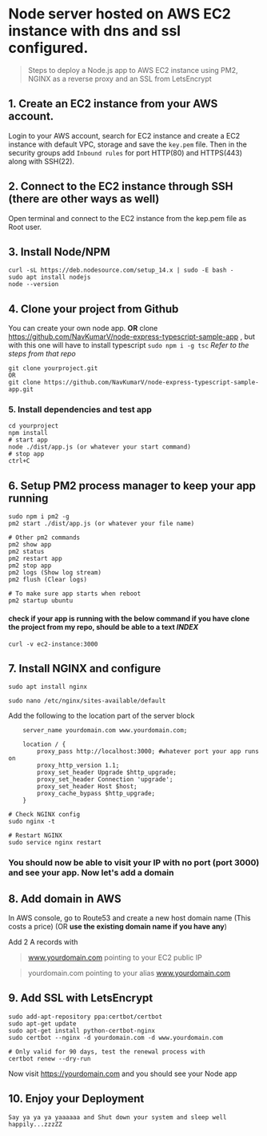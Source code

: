 # Node server hosted on AWS EC2 instance with dns and ssl configured. 

> Steps to deploy a Node.js app to AWS EC2 instance using PM2, NGINX as a reverse proxy and an SSL from LetsEncrypt

## 1. Create an EC2 instance from your AWS account.
Login to your AWS account, search for EC2 instance and create a EC2 instance with default VPC, storage and save the `key.pem` file. Then in the security groups add `Inbound rules` for port HTTP(80) and HTTPS(443) along with SSH(22).

## 2. Connect to the EC2 instance through SSH (there are other ways as well)
Open terminal and connect to the EC2 instance from the kep.pem file as Root user.

## 3. Install Node/NPM
```
curl -sL https://deb.nodesource.com/setup_14.x | sudo -E bash -
sudo apt install nodejs
node --version
```

## 4. Clone your project from Github
You can create your own node app. **OR** clone https://github.com/NavKumarV/node-express-typescript-sample-app , but with this one will have to install typescript `sudo npm i -g tsc` *Refer to the steps from that repo*
```
git clone yourproject.git 
OR
git clone https://github.com/NavKumarV/node-express-typescript-sample-app.git
```

### 5. Install dependencies and test app
```
cd yourproject
npm install
# start app
node ./dist/app.js (or whatever your start command)
# stop app
ctrl+C
```
## 6. Setup PM2 process manager to keep your app running
```
sudo npm i pm2 -g
pm2 start ./dist/app.js (or whatever your file name)

# Other pm2 commands
pm2 show app
pm2 status
pm2 restart app
pm2 stop app
pm2 logs (Show log stream)
pm2 flush (Clear logs)

# To make sure app starts when reboot
pm2 startup ubuntu
```
#### check if your app is running with the below command if you have clone the project from my repo, should be able to a text *INDEX*
```
curl -v ec2-instance:3000  
```

## 7. Install NGINX and configure
```
sudo apt install nginx

sudo nano /etc/nginx/sites-available/default
```
Add the following to the location part of the server block
```
    server_name yourdomain.com www.yourdomain.com;

    location / {
        proxy_pass http://localhost:3000; #whatever port your app runs on
        proxy_http_version 1.1;
        proxy_set_header Upgrade $http_upgrade;
        proxy_set_header Connection 'upgrade';
        proxy_set_header Host $host;
        proxy_cache_bypass $http_upgrade;
    }
```
```
# Check NGINX config
sudo nginx -t

# Restart NGINX
sudo service nginx restart
```

### You should now be able to visit your IP with no port (port 3000) and see your app. Now let's add a domain

## 8. Add domain in AWS
In AWS console, go to Route53 and create a new host domain name (This costs a price) (OR **use the existing domain name if you have any**)

Add 2 A records with 
> www.yourdomain.com pointing to your EC2 public IP

> yourdomain.com pointing to your alias www.yourdomain.com


## 9. Add SSL with LetsEncrypt
```
sudo add-apt-repository ppa:certbot/certbot
sudo apt-get update
sudo apt-get install python-certbot-nginx
sudo certbot --nginx -d yourdomain.com -d www.yourdomain.com

# Only valid for 90 days, test the renewal process with
certbot renew --dry-run
```

Now visit https://yourdomain.com and you should see your Node app

## 10. Enjoy your Deployment
```
Say ya ya ya yaaaaaa and Shut down your system and sleep well happily...zzzZZ
```
